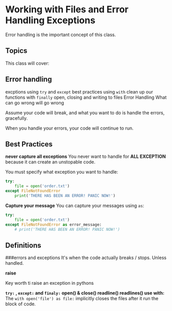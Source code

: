# Working with Files and Error Handling Exceptions
Error handling is the important concept of this class.

## Topics
This class will cover:

## Error handling
excptions
using `try` and `except`
best practices using `with`
clean up our functions with `finally`
open, closing and writing to files
Error Handling
What can go wrong will go wrong

Assume your code will break, and what you want to do is handle the errors, gracefully.

When you handle your errors, your code will continue to run.

## Best Practices
**never capture all exceptions**
You never want to handle for **ALL EXCEPTION** because it can create an unstopable code.

You must specify what exception you want to handle:

```python
try:
    file = open('order.txt')
except FileNotFoundError
    print('THERE HAS BEEN AN ERROR! PANIC NOW!')
```

**Capture your message**
You can capture your messages using `as`:

```python
try:
    file = open('order.txt')
except FileNotFoundError as error_message:
    # print('THERE HAS BEEN AN ERROR! PANIC NOW!')
```

## Definitions
###errors and exceptions
It's when the code actually breaks / stops. Unless handled.

**raise**

Key worth ti raise an exception in pythons

**`try:` , `except:` and `finaly:`**
**open() & close()
readline()
readlines()
use with:**
The `with open('file') as file:` implicitly closes the files after it run the block of code.



